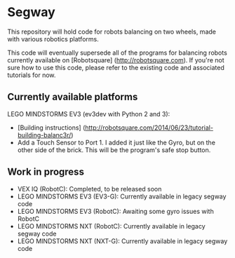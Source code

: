 # Segway
This repository will hold code for robots balancing on two wheels, made with various robotics platforms.

This code will eventually supersede all of the programs for balancing robots currently available on [Robotsquare] (http://robotsquare.com). If you're not sure how to use this code, please refer to the existing code and associated tutorials for now.

## Currently available platforms

LEGO MINDSTORMS EV3 (ev3dev with Python 2 and 3):

- [Building instructions] (http://robotsquare.com/2014/06/23/tutorial-building-balanc3r/)
- Add a Touch Sensor to Port 1. I added it just like the Gyro, but on the other side of the brick. This will be the program's safe stop button.


## Work in progress

- VEX IQ (RobotC): Completed, to be released soon
- LEGO MINDSTORMS EV3 (EV3-G):  Currently available in legacy segway code
- LEGO MINDSTORMS EV3 (RobotC): Awaiting some gyro issues with RobotC
- LEGO MINDSTORMS NXT (RobotC): Currently available in legacy segway code
- LEGO MINDSTORMS NXT (NXT-G):  Currently available in legacy segway code
